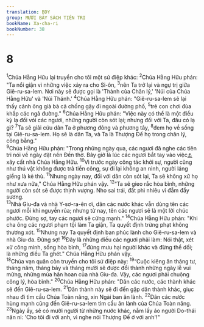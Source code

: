 ```yaml
---
translation: BDY
group: MƯỜI BẢY SÁCH TIÊN TRI
bookName: Xa-cha-ri 
bookNumber: 38
---
```


<div class="title"><h1>8</h1></div>
<span class="verse xa_8_1"><sup>1</sup>Chúa Hằng Hữu lại truyền cho tôi một sứ điệp khác: </span>
<span class="verse xa_8_2"><sup>2</sup>Chúa Hằng Hữu phán: &#34;Ta nổi giận vì những việc xảy ra cho Si-ôn, </span>
<span class="verse xa_8_3"><sup>3</sup>nên Ta trở lại và ngự trị giữa Giê-ru-sa-lem. Nơi này sẽ được gọi là &#39;Thành của Chân lý,&#39; &#39;Núi của Chúa Hằng Hữu&#39; và &#39;Núi Thánh.&#39; </span>
<span class="verse xa_8_4"><sup>4</sup>Chúa Hằng Hữu phán: &#34;Giê-ru-sa-lem sẽ lại thấy cảnh ông già bà cả chống gậy đi ngoài đường phố, </span>
<span class="verse xa_8_5"><sup>5</sup>trẻ con chơi đùa khắp các ngả đường.&#34; </span>
<span class="verse xa_8_6"><sup>6</sup>Chúa Hằng Hữu phán: &#34;Việc này có thể là một điều kỳ lạ đối vói các ngươi, những người còn sót lại; nhưng đối với Ta, đâu có lạ gì? </span>
<span class="verse xa_8_7"><sup>7</sup>Ta sẽ giải cứu dân Ta ở phương đông và phương tây, </span>
<span class="verse xa_8_8"><sup>8</sup>đem họ về sống tại Giê-ru-sa-lem. Họ sẽ là dân Ta, và Ta là Thượng Đế họ trong chân lý, công bằng.&#34;<br/></span>
<span class="verse xa_8_9"><sup>9</sup>Chúa Hằng Hữu phán: &#34;Trong những ngày qua, các ngươi đã nghe các tiên tri nói về ngày đặt nền Đền thờ. Bây giờ là lúc các ngươi bắt tay vào việc<a href="#" data-toggle="tooltip" data-placement="bottom" title="Nt làm cho tay mình nên mạnh">⚓</a> xây cất nhà Chúa Hằng Hữu. </span>
<span class="verse xa_8_10"><sup>10</sup>Vì trước ngày công tác khởi sự, người cũng như thú vật không được trả tiền công, sự đi lại không an ninh, người láng giềng là kẻ thù. </span>
<span class="verse xa_8_11"><sup>11</sup>Nhưng ngày nay, đối với dân còn sót lại, Ta sẽ không xử họ như xưa nữa,&#34; Chúa Hằng Hữu phán vậy. </span>
<span class="verse xa_8_12"><sup>12</sup>“Ta sẽ gieo rắc hòa bình, những người còn sót sẽ được thịnh vượng. Nho sai trái, đất phì nhiêu vì đẫm đầy sương.<br/></span>
<span class="verse xa_8_13"><sup>13</sup>Nhà Giu-đa và nhà Y-sơ-ra-ên ơi, dân các nước khác vẫn dùng tên các ngươi mỗi khi nguyền rủa; nhưng từ nay, tên các ngươi sẽ là một lời chúc phước. Đừng sợ, tay các ngươi sẽ cứng mạnh.&#34; </span>
<span class="verse xa_8_14"><sup>14</sup>Chúa Hằng Hữu phán: &#34;Khi cha ông các ngươi phạm tội làm Ta giận, Ta quyết định trừng phạt không thương xót. </span>
<span class="verse xa_8_15"><sup>15</sup>Nhưng nay Ta quyết định ban phúc lành cho Giê-ru-sa-lem và nhà Giu-đa. Đừng sợ! </span>
<span class="verse xa_8_16"><sup>16</sup>Đây là những điều các ngươi phải làm: Nói thật, xét xử công minh, sống hòa bình, </span>
<span class="verse xa_8_17"><sup>17</sup>đừng mưu hại người khác và đừng thề dối; là những điều Ta ghét.&#34; Chúa Hằng Hữu phán vậy.<br/></span>
<span class="verse xa_8_18"><sup>18</sup>Chúa vạn quân còn truyền cho tôi sứ điệp này: </span>
<span class="verse xa_8_19"><sup>19</sup>“Cuộc kiêng ăn tháng tư, tháng năm, tháng bảy và tháng mười sẽ được đổi thành những ngày lễ vui mừng, những mùa hân hoan của nhà Giu-đa. Vậy, các ngươi phải chuộng công lý, hòa bình.&#34; </span>
<span class="verse xa_8_20"><sup>20</sup>Chúa Hằng Hữu phán: &#34;Dân các nước, các thành khác sẽ đến Giê-ru-sa-lem. </span>
<span class="verse xa_8_21"><sup>21</sup>Dân thành này sẽ đi đến gặp dân thành khác, giục nhau đi tìm cầu Chúa Toàn năng, xin Ngài ban ân lành. </span>
<span class="verse xa_8_22"><sup>22</sup>Dân các nước hùng mạnh cũng đến Giê-ru-sa-lem tìm cầu ân lành của Chúa Toàn năng. </span>
<span class="verse xa_8_23"><sup>23</sup>Ngày ấy, sẽ có mười người từ những nước khác, nắm lấy áo người Do-thái năn nỉ: &#39;Cho tôi đi với anh, vì nghe nói Thượng Đế ở với anh&#39;!&#34;</span>
